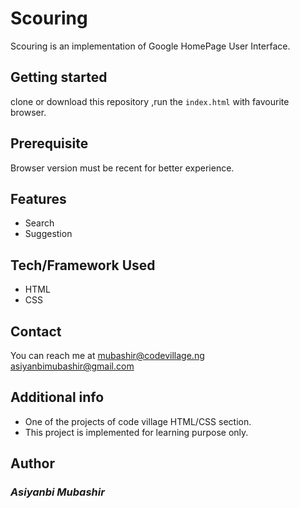 # Scouring
Scouring is an implementation of Google HomePage User Interface.
## Getting started
clone or download this repository ,run the `index.html` with favourite browser.
## Prerequisite
Browser version must be recent for better experience.
## Features
- Search 
- Suggestion  
## Tech/Framework Used
- HTML
- CSS
## Contact
You can reach me at <mubashir@codevillage.ng>   
<asiyanbimubashir@gmail.com>
## Additional info 
- One of the  projects of code village HTML/CSS section.
- This project is implemented for learning purpose only.
## Author
### _*Asiyanbi Mubashir*_